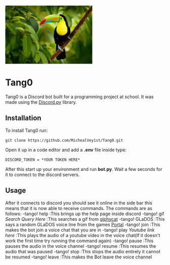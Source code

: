 ![](toucan.jpeg)
# Tang0
Tang0 is a Discord bot built for a programming project at school. It was made using the [Discord.py](https://discordpy.readthedocs.io/en/stable/) library.

## Installation
To install Tang0 run:
```
git clone https://github.com/MichealVey1st/Tang0.git
``` 
Open it up in a code editor and add a **.env** file inside type:
```
DISCORD_TOKEN = *YOUR TOKEN HERE*
```
After this start up your environment and run **bot.py**.
Wait a few seconds for it to connect to the discord servers.

## Usage
After it connects to discord you should see it online in the side bar this means that it is now able to receive commands. The commands are as follows:
-tango! help
:This brings up the help page inside discord
-tango! gif *Search Query Here*
:This searches a gif from [giphycat](https://gfycat.com)
-tango! GLaDOS
:This says a random GLaDOS voice line from the games [Portal](https://en.wikipedia.org/wiki/Portal_(video_game))
-tango! join
:This makes the bot join a voice chat that you are in
-tango! play *Youtube link here*
:This plays the audio of a youtube video in the voice chat(If it doesn't work the first time try running the command again)
-tango! pause
:This pauses the audio in the voice channel
-tango! resume
:This resumes the audio that was paused
-tango! stop
:This stops the audio entirely it cannot be resumed
-tango! leave
:This makes the Bot leave the voice channel